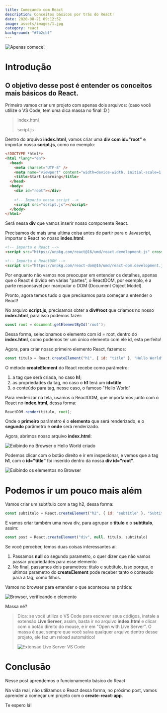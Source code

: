 ```yaml
---
title: Começando com React
description: Conceitos básicos por trás do React!
date: 2020-08-21 09:12:52
image: assets/images/1.jpg
category: react
background: "#7b2cbf"
---
```

![Apenas comece!](assets/images/1.jpg "Apenas comece!")

# Introdução

## O objetivo desse post é entender os conceitos mais básicos do React.

Primeiro vamos criar um projeto com apenas dois arquivos: (caso você utilize o VS Code, tem uma dica massa no final :D )

> index.html
>
> script.js

Dentro do arquivo **index.html**, vamos criar uma **div** **com id="root"** e importar nosso **script.js**, como no exemplo:

```html
<!DOCTYPE *html*>
<html *lang*="en">
  <head>
    <meta charset="UTF-8" />
    <meta name="viewport" content="width=device-width, initial-scale=1.0" />
    <title>Start Learning</title>
  </head>
  <body>
    <div id="root"></div>
    
    <!-- Importa nosso script -->
    <script src="script.js"></script>
  </body>
</html>
```

Será nessa **div** que vamos inserir nosso componente React.

Precisamos de mais uma ultima coisa antes de partir para o Javascript, importar o React no nosso **index.html**:

```html
<!-- Importa o React -->
<script src="https://unpkg.com/react@16/umd/react.development.js" crossorigin></script>

<!-- Importa o ReactDOM -->
<script src="https://unpkg.com/react-dom@16/umd/react-dom.development.js" crossorigin></script>
```

Por enquanto não vamos nos preocupar em entender os detalhes, apenas que o React é divido em várias "partes", o ReactDOM, por exemplo, é a parte responsável por manipular o DOM (Document Object Model).

Pronto, agora temos tudo o que precisamos para começar a entender o React!

No arquivo **script.js**, precisamos obter a **div#root** que criamos no nosso **index.html**, para isso podemos fazer:

```js
const root = document.getElementById('root');
```

Dessa forma, selecionamos o elemento com id = root, dentro do **index.html**, como podemos ter um único elemento com ele id, esta perfeito!

Agora, para criar nosso primeiro elemento React, fazemos:

```js
const titulo = React.createElement("h1", { id: "title" }, "Hello World");
```

O método **createElement** do React recebe como parâmetro: 

1. a tag que será criada, no caso **h1**;
2. as propriedades da tag, no caso o **h1** terá um **id=title**
3. o conteúdo para tag, nesse caso, o famoso "Hello World"

Para renderizar na tela, usamos o ReactDOM, que importamos junto com o React no **index.html**, dessa forma:

```js
ReactDOM.render(titulo, root);
```

Onde o **primeiro** parâmetro é o **elemento** que será renderizado, e o **segundo** parâmetro é **onde** será renderizado.

Agora, abrimos nosso arquivo **index.html**:

![Exibindo no Browser o Hello World criado](assets/images/imagem1.png "Exibindo no Browser o Hello World criado")

Podemos clicar com o botão direito e ir em inspecionar, e vemos que a tag **h1**, com o **id="title"** foi inserido dentro da nossa **div id="root"**.

![Exibindo os elementos no Browser](assets/images/imagem2.png "Exibindo os elementos no Browser")

# **Podemos ir um pouco mais além**

Vamos criar um subtítulo com a tag h2, dessa forma:

```javascript
const subtitulo = React.createElement("h2", { id: "subtitle" }, "Subtitle");
```

E vamos criar também uma nova div, para agrupar o **titulo** e o **subtitulo**, assim:

```javascript
const post = React.createElement("div", null, titulo, subtitulo)
```

Se você perceber, temos duas coisas interessantes aí:

1. Passamos **null** do segundo parametro, o quer dizer que não vamos passar propriedades para esse elemento
2. No final, passamos dois parametros: titulo e subtitulo, isso porque, o ultimos parametro do **createElement** pode receber tanto o conteudo para a tag, como filhos.

Vamos no browser para entender o que aconteceu na prática:

![Browser, verificando o elemento](assets/images/imagem3.png "Browser, verificando o elemento")

Massa né?<br/>

> Dica: se você utiliza o VS Code para escrever seus códigos, instale a extensão **Live Server**, assim, basta ir no arquivo **index.htm**l e clicar com o botão direito do mouse, e ir em "Open with Live Server". O massa é que, sempre que você salva qualquer arquivo dentro desse projeto, ele faz um reload automático!
>
> ![Extensao Live Server VS Code](assets/images/imagem4.png "Extensao Live Server VS Code")

# Conclusão

Nesse post aprendemos o funcionamento básico do React.

Na vida real, não utilizamos o React dessa forma, no próximo post, vamos aprender a começar um projeto com o **create-react-app**.

Te espero lá!
